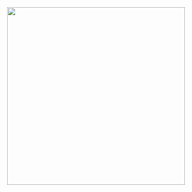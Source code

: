 <p align="center">
  <img src="https://cdn.jsdelivr.net/gh/altaffoc/altaffoc/aset/altaffoc.svg" width="400" />
</p>
